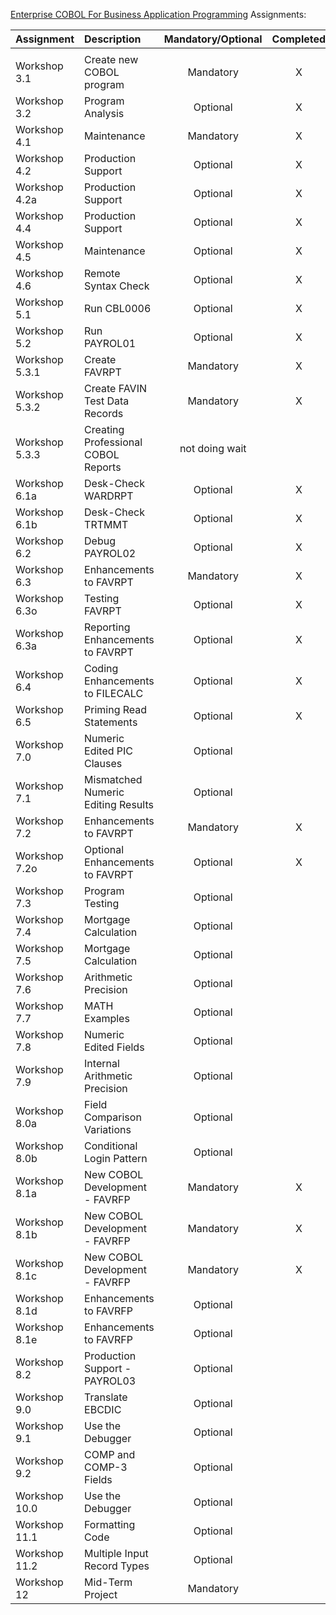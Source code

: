 [Enterprise COBOL For Business Application Programming](https://community.ibm.com/community/user/ibmz-and-linuxone/viewdocument/enterprise-cobol-for-business-appli?CommunityKey=b0dae4a8-74eb-44ac-86c7-90f3cd32909a&tab=librarydocuments) Assignments:

| Assignment     | Description                         | Mandatory/Optional | Completed | Submitted |
| :------------- | :---------------------------------- | :----------------: | :-------: | :-------: |
|                |                                     |                    |           |           |
| Workshop 3.1   | Create new COBOL program            |     Mandatory      |     X     |     X     |
| Workshop 3.2   | Program Analysis                    |      Optional      |     X     |           |
| Workshop 4.1   | Maintenance                         |     Mandatory      |     X     |     X     |
| Workshop 4.2   | Production Support                  |      Optional      |     X     |           |
| Workshop 4.2a  | Production Support                  |      Optional      |     X     |           |
| Workshop 4.4   | Production Support                  |      Optional      |     X     |           |
| Workshop 4.5   | Maintenance                         |      Optional      |     X     |           |
| Workshop 4.6   | Remote Syntax Check                 |      Optional      |     X     |           |
| Workshop 5.1   | Run CBL0006                         |      Optional      |     X     |           |
| Workshop 5.2   | Run PAYROL01                        |      Optional      |     X     |           |
| Workshop 5.3.1 | Create FAVRPT                       |     Mandatory      |     X     |     X     |
| Workshop 5.3.2 | Create FAVIN Test Data Records      |     Mandatory      |     X     |     X     |
| Workshop 5.3.3 | Creating Professional COBOL Reports |   not doing wait   |           |           |
| Workshop 6.1a  | Desk-Check WARDRPT                  |      Optional      |     X     |           |
| Workshop 6.1b  | Desk-Check TRTMMT                   |      Optional      |     X     |           |
| Workshop 6.2   | Debug PAYROL02                      |      Optional      |     X     |           |
| Workshop 6.3   | Enhancements to FAVRPT              |     Mandatory      |     X     |     X     |
| Workshop 6.3o  | Testing FAVRPT                      |      Optional      |     X     |     X     |
| Workshop 6.3a  | Reporting Enhancements to FAVRPT    |      Optional      |     X     |     X     |
| Workshop 6.4   | Coding Enhancements to FILECALC     |      Optional      |     X     |           |
| Workshop 6.5   | Priming Read Statements             |      Optional      |     X     |           |
| Workshop 7.0   | Numeric Edited PIC Clauses          |      Optional      |           |           |
| Workshop 7.1   | Mismatched Numeric Editing Results  |      Optional      |           |           |
| Workshop 7.2   | Enhancements to FAVRPT              |     Mandatory      |     X     |           |
| Workshop 7.2o  | Optional Enhancements to FAVRPT     |      Optional      |     X     |     X     |
| Workshop 7.3   | Program Testing                     |      Optional      |           |           |
| Workshop 7.4   | Mortgage Calculation                |      Optional      |           |           |
| Workshop 7.5   | Mortgage Calculation                |      Optional      |           |           |
| Workshop 7.6   | Arithmetic Precision                |      Optional      |           |           |
| Workshop 7.7   | MATH Examples                       |      Optional      |           |           |
| Workshop 7.8   | Numeric Edited Fields               |      Optional      |           |           |
| Workshop 7.9   | Internal Arithmetic Precision       |      Optional      |           |           |
| Workshop 8.0a  | Field Comparison Variations         |      Optional      |           |           |
| Workshop 8.0b  | Conditional Login Pattern           |      Optional      |           |           |
| Workshop 8.1a  | New COBOL Development - FAVRFP      |     Mandatory      |    X      |    X      |
| Workshop 8.1b  | New COBOL Development - FAVRFP      |     Mandatory      |    X      |    X      |
| Workshop 8.1c  | New COBOL Development - FAVRFP      |     Mandatory      |    X      |    X      |
| Workshop 8.1d  | Enhancements to FAVRFP              |      Optional      |           |           |
| Workshop 8.1e  | Enhancements to FAVRFP              |      Optional      |           |           |
| Workshop 8.2   | Production Support - PAYROL03       |      Optional      |           |           |
| Workshop 9.0   | Translate EBCDIC                    |      Optional      |           |           |
| Workshop 9.1   | Use the Debugger                    |      Optional      |           |           |
| Workshop 9.2   | COMP and COMP-3 Fields              |      Optional      |           |           |
| Workshop 10.0  | Use the Debugger                    |      Optional      |           |           |
| Workshop 11.1  | Formatting Code                     |      Optional      |           |           |
| Workshop 11.2  | Multiple Input Record Types         |      Optional      |           |           |
| Workshop 12    | Mid-Term Project                    |     Mandatory      |           |           |

